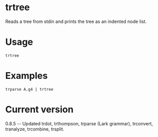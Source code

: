 # trtree

Reads a tree from stdin and prints the tree as an indented node list.

# Usage

    trtree

# Examples

    trparse A.g4 | trtree

# Current version

0.8.5 -- Updated trdot, trthompson, trparse (Lark grammar), trconvert, tranalyze, trcombine, trsplit.
